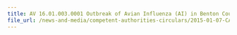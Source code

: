 ```yaml
---
title: AV 16.01.003.0001 Outbreak of Avian Influenza (AI) in Benton County, Washington State, USA 
file_url: /news-and-media/competent-authorities-circulars/2015-01-07-CA.pdf
---
```

